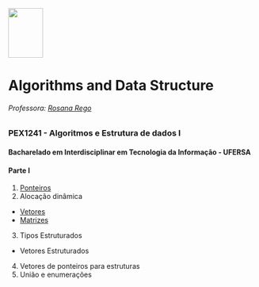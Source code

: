 <div>

  <img src="https://github.com/roscibely/algorithms-and-data-structure/blob/main/Ufersa.png" width="70" height="100">
</div>

# Algorithms and Data Structure
###### Professora: [Rosana Rego](https://github.com/roscibely)

### PEX1241 - Algoritmos e Estrutura de dados I
#### Bacharelado em Interdisciplinar em Tecnologia da Informação - UFERSA

#### Parte I 
1. [Ponteiros](https://github.com/roscibely/algorithms-and-data-structure/tree/main/pointers)
2. Alocação dinâmica 
  * [Vetores](https://github.com/roscibely/algorithms-and-data-structure/tree/main/vectors)
  * [Matrizes](https://github.com/roscibely/algorithms-and-data-structure/tree/develop/matrices)
3. Tipos Estruturados
  * Vetores Estruturados
4. Vetores de ponteiros para estruturas 
5. União e enumerações 
